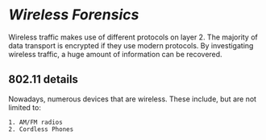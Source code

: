 # *Wireless Forensics*

Wireless traffic makes use of different protocols on layer 2. The majority of data transport is encrypted if they use modern protocols. By investigating wireless traffic, a huge amount of information can be recovered.

## 802.11 details

Nowadays, numerous devices that are wireless. These include, but are not limited to:

    1. AM/FM radios
    2. Cordless Phones
